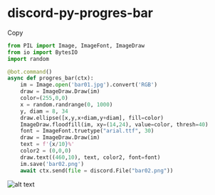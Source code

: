 # discord-py-progres-bar

 
 Copy

```py
from PIL import Image, ImageFont, ImageDraw
from io import BytesIO
import random

@bot.command()
async def progres_bar(ctx):
    im = Image.open('bar01.jpg').convert('RGB')
    draw = ImageDraw.Draw(im)
    color=(255,0,0)
    x = random.randrange(0, 1000)
    y, diam = 8, 34
    draw.ellipse([x,y,x+diam,y+diam], fill=color)
    ImageDraw.floodfill(im, xy=(14,24), value=color, thresh=40)
    font = ImageFont.truetype("arial.ttf", 30)
    draw = ImageDraw.Draw(im)
    text = f'{x/10}%'
    color2 = (0,0,0)
    draw.text((460,10), text, color2, font=font)
    im.save('bar02.png')
    await ctx.send(file = discord.File("bar02.png"))
```
![alt text](https://cdn.discordapp.com/attachments/871410718224822302/873584604525781054/bar02.png)


